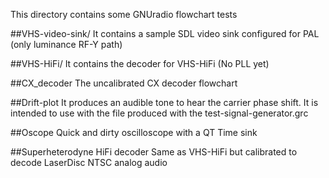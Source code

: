 This directory contains some GNUradio flowchart tests

##VHS-video-sink/
It contains a sample SDL video sink configured for PAL (only luminance RF-Y path)

##VHS-HiFi/
It contains the decoder for VHS-HiFi (No PLL yet)

##CX_decoder
The uncalibrated CX decoder flowchart

##Drift-plot
It produces an audible tone to hear the carrier phase shift. 
It is intended to use with the file produced with the test-signal-generator.grc

##Oscope
Quick and dirty oscilloscope with a QT Time sink

##Superheterodyne HiFi decoder
Same as VHS-HiFi but calibrated to decode LaserDisc NTSC analog audio

